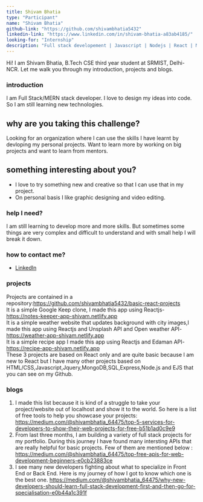 ```yaml
---
title: Shivam Bhatia
type: "Participant"
name: "Shivam Bhatia"
github-link: "https://github.com/shivambhatia5432"
linkedin-link: "https://www.linkedin.com/in/shivam-bhatia-a83ab4185/"
looking-for: "Internship"
description: "Full stack developement | Javascript | Nodejs | React | MongoDB/SQL"
---
```


Hi! I am Shivam Bhatia, B.Tech CSE third year student at SRMIST, Delhi-NCR. Let me walk you through my introduction, projects and blogs.


### introduction

I am Full Stack/MERN stack developer. I love to design my ideas into code. So I am still learning new technologies.

## why are you taking this challenge?

Looking for an organization where I can use the skills I have learnt by devloping my personal projects.
Want to learn more by working on big projects and want to learn from mentors.

## something interesting about you?

- I love to try something new and creative so that I can use that in my project.
- On personal basis I like graphic designing and video editing.

### help I need?

I am still learning to develop more and more skills. But sometimes some things are very complex and difficult to understand and with small help I will break it down.


### how to contact me?

- [LinkedIn](https://www.linkedin.com/in/shivam-bhatia-a83ab4185/)

### projects
Projects are contained in a repository:https://github.com/shivambhatia5432/basic-react-projects<br />
It is a simple Google Keep clone, I made this app using Reactjs- https://notes-keeper-app-shivam.netlify.app <br />
It is a simple weather website that updates background with city images,I made this app using Reactjs and Unsplash API and Open weather API- https://weather-app-shivam.netlify.app <br />
It is a simple recipe app I made this app using Reactjs and Edaman API- https://recipe-app-shivam.netlify.app <br />
These 3 projects are based on React only and are quite basic because I am new to React but I have many other projects based on HTML/CSS,Javascript,Jquery,MongoDB,SQL,Express,Node.js and EJS that you can see on my Github.

### blogs

1) I made this list because it is kind of a struggle to take your project/website out of localhost and show it to the world. So here is a list of free tools to help you showcase your projects: https://medium.com/@shivambhatia_64475/top-5-services-for-developers-to-show-their-web-projects-for-free-b51b1ad0c9e9 <br />
2) From last three months, I am building a variety of full stack projects for my portfolio. During this journey I have found many intersting APIs that are really helpful for basic projects. Few of them are mentioned below : https://medium.com/@shivambhatia_64475/top-free-apis-for-web-development-beginners-e0cb23883ce <br />
3) I see many new developers fighting about what to specialize in Front End or Back End. Here is my journey of how I got to know which one is the best one.
 https://medium.com/@shivambhatia_64475/why-new-developers-should-learn-full-stack-development-first-and-then-go-for-specialisation-e0b44a1c391f <br />
